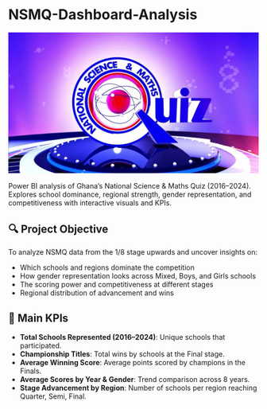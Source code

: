 # NSMQ-Dashboard-Analysis
![nsmq](https://github.com/Boateng-Yaw-Edmund/NSMQ-Dashboard-Analysis/blob/main/NSMQ/nsmq.jpg)

Power BI analysis of Ghana’s National Science &amp; Maths Quiz (2016–2024). Explores school dominance, regional strength, gender representation, and competitiveness with interactive visuals and KPIs.


## 🔍 Project Objective

To analyze NSMQ data from the 1/8 stage upwards and uncover insights on:
- Which schools and regions dominate the competition
- How gender representation looks across Mixed, Boys, and Girls schools
- The scoring power and competitiveness at different stages
- Regional distribution of advancement and wins


## 🧮 Main KPIs

- **Total Schools Represented (2016–2024)**: Unique schools that participated.
- **Championship Titles**: Total wins by schools at the Final stage.
- **Average Winning Score**: Average points scored by champions in the Finals.
- **Average Scores by Year & Gender**: Trend comparison across 8 years.
- **Stage Advancement by Region**: Number of schools per region reaching Quarter, Semi, Final.
